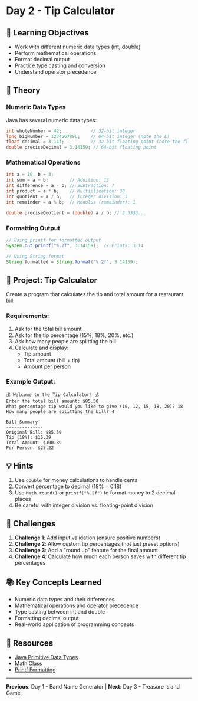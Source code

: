 # Day 2 - Tip Calculator

## 🎯 Learning Objectives
- Work with different numeric data types (int, double)
- Perform mathematical operations
- Format decimal output
- Practice type casting and conversion
- Understand operator precedence

## 📖 Theory

### Numeric Data Types
Java has several numeric data types:

```java
int wholeNumber = 42;           // 32-bit integer
long bigNumber = 123456789L;    // 64-bit integer (note the L)
float decimal = 3.14f;          // 32-bit floating point (note the f)
double preciseDecimal = 3.14159; // 64-bit floating point
```

### Mathematical Operations
```java
int a = 10, b = 3;
int sum = a + b;        // Addition: 13
int difference = a - b; // Subtraction: 7
int product = a * b;    // Multiplication: 30
int quotient = a / b;   // Integer division: 3
int remainder = a % b;  // Modulus (remainder): 1

double preciseQuotient = (double) a / b; // 3.3333...
```

### Formatting Output
```java
// Using printf for formatted output
System.out.printf("%.2f", 3.14159);  // Prints: 3.14

// Using String.format
String formatted = String.format("%.2f", 3.14159);
```

## 🚀 Project: Tip Calculator

Create a program that calculates the tip and total amount for a restaurant bill.

### Requirements:
1. Ask for the total bill amount
2. Ask for the tip percentage (15%, 18%, 20%, etc.)
3. Ask how many people are splitting the bill
4. Calculate and display:
   - Tip amount
   - Total amount (bill + tip)
   - Amount per person

### Example Output:
```
💰 Welcome to the Tip Calculator! 💰
Enter the total bill amount: $85.50
What percentage tip would you like to give (10, 12, 15, 18, 20)? 18
How many people are splitting the bill? 4

Bill Summary:
--------------
Original Bill: $85.50
Tip (18%): $15.39
Total Amount: $100.89
Per Person: $25.22
```

## 💡 Hints
1. Use `double` for money calculations to handle cents
2. Convert percentage to decimal (18% = 0.18)
3. Use `Math.round()` or `printf("%.2f")` to format money to 2 decimal places
4. Be careful with integer division vs. floating-point division

## 🎯 Challenges
1. **Challenge 1**: Add input validation (ensure positive numbers)
2. **Challenge 2**: Allow custom tip percentages (not just preset options)
3. **Challenge 3**: Add a "round up" feature for the final amount
4. **Challenge 4**: Calculate how much each person saves with different tip percentages

## 📚 Key Concepts Learned
- Numeric data types and their differences
- Mathematical operations and operator precedence
- Type casting between int and double
- Formatting decimal output
- Real-world application of programming concepts

## 🔗 Resources
- [Java Primitive Data Types](https://docs.oracle.com/javase/tutorial/java/nutsandbolts/datatypes.html)
- [Math Class](https://docs.oracle.com/javase/8/docs/api/java/lang/Math.html)
- [Printf Formatting](https://docs.oracle.com/javase/tutorial/java/data/numberformat.html)

---
**Previous**: Day 1 - Band Name Generator | **Next**: Day 3 - Treasure Island Game


